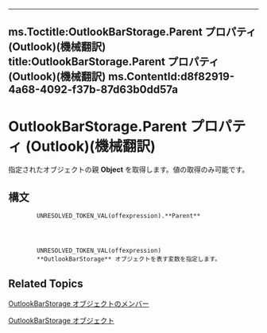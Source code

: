 

---
ms.Toctitle:OutlookBarStorage.Parent プロパティ (Outlook)(機械翻訳)
title:OutlookBarStorage.Parent プロパティ (Outlook)(機械翻訳)
ms.ContentId:d8f82919-4a68-4092-f37b-87d63b0dd57a
---
# OutlookBarStorage.Parent プロパティ (Outlook)(機械翻訳)




指定されたオブジェクトの親 **Object** を取得します。値の取得のみ可能です。

## 構文

            UNRESOLVED_TOKEN_VAL(offexpression).**Parent**




            UNRESOLVED_TOKEN_VAL(offexpression)
            **OutlookBarStorage** オブジェクトを表す変数を指定します。



## Related Topics

[OutlookBarStorage オブジェクトのメンバー](c8fa7620-c4c5-9b50-26f8-3611217ecd62.md)

[OutlookBarStorage オブジェクト](e6dc8dc0-bae4-f59b-c991-1421b280de38.md)




